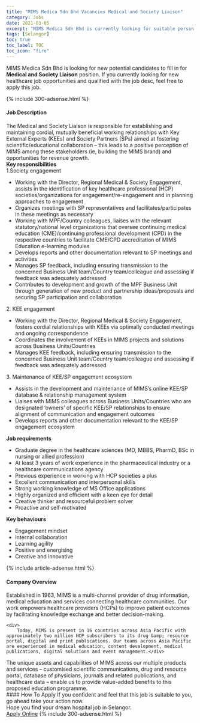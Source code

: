 ```yaml
---
title: "MIMS Medica Sdn Bhd Vacancies Medical and Society Liaison" 
category: Jobs 
date: 2021-03-05 
excerpt: "MIMS Medica Sdn Bhd is currently looking for suitable person to fill in the Medical and Society Liaison which positioned at Selangor" 
tags: [Selangor] 
toc: true 
toc_label: TOC 
toc_icon: "fire" 
--- 
```


<p>MIMS Medica Sdn Bhd is looking for new potential candidates to fill in for <b>Medical and Society Liaison</b> position. If you currently looking for new healthcare job opportunities and qualified with the job desc, feel free to apply this job.
</p>{% include 300-adsense.html %} 
<div><div><h4>Job Description</h4></div><div><div><span><div><div>The Medical and Society Liaison is responsible for establishing and maintaining cordial, mutually beneficial working relationships with Key External Experts (KEEs) and Society Partners (SPs) aimed at fostering scientific/educational collaboration &#8211; this leads to a positive perception of MIMS among these stakeholders (ie, building the MIMS brand) and opportunities for revenue growth.</div><div><div><strong>Key responsibilities</strong><br>1.Society engagement</div><ul><li>Working with the Director, Regional Medical &amp; Society Engagement, assists in the identification of key healthcare professional (HCP) societies/organizations for engagement/re-engagement and in planning approaches to engagement</li><li>Organizes meetings with SP representatives and facilitates/participates in these meetings as necessary</li><li>Working with MPF/Country colleagues, liaises with the relevant statutory/national level organizations that oversee continuing medical education (CME)/continuing professional development (CPD) in the respective countries to facilitate CME/CPD accreditation of MIMS Education e-learning modules</li><li>Develops reports and other documentation relevant to SP meetings and activities</li><li>Manages SP feedback, including ensuring transmission to the concerned Business Unit team/Country team/colleague and assessing if feedback was adequately addressed</li><li>Contributes to development and growth of the MPF Business Unit through generation of new product and partnership ideas/proposals and securing SP participation and collaboration</li></ul><div>2. KEE engagement</div><ul><li>Working with the Director, Regional Medical &amp; Society Engagement, fosters cordial relationships with KEEs via optimally conducted meetings and ongoing correspondence</li><li>Coordinates the involvement of KEEs in MIMS projects and solutions across Business Units/Countries</li><li>Manages KEE feedback, including ensuring transmission to the concerned Business Unit team/Country team/colleague and assessing if feedback was adequately addressed</li></ul><div>3. Maintenance of KEE/SP engagement ecosystem</div><ul><li>Assists in the development and maintenance of MIMS&#8217;s online KEE/SP database &amp; relationship management system</li><li>Liaises with MIMS colleagues across Business Units/Countries who are designated &#8216;owners&#8217; of specific KEE/SP relationships to ensure alignment of communication and engagement outcomes</li><li>Develops reports and other documentation relevant to the KEE/SP engagement ecosystem</li></ul><div><strong>Job requirements</strong></div><ul><li>Graduate degree in the healthcare sciences (MD, MBBS, PharmD, BSc in nursing or allied profession)</li><li>At least 3 years of work experience in the pharmaceutical industry or a healthcare communications agency</li><li>Previous experience in working with HCP societies a plus</li><li>Excellent communication and interpersonal skills</li><li>Strong working knowledge of MS Office applications</li><li>Highly organized and efficient with a keen eye for detail</li><li>Creative thinker and resourceful problem solver&#160;&#160;</li><li>Proactive and self-motivated</li></ul></div><div><strong>Key behaviours</strong></div><ul><li>Engagement mindset</li><li>Internal collaboration</li><li>Learning agility</li><li>Positive and energising</li><li>Creative and innovative</li></ul></div></span></div></div></div> 
{% include article-adsense.html %} 
<div><div><h4>Company Overview</h4></div><div><div><span><div><div>
	Established in 1963, MIMS is a multi-channel provider of drug information, medical education and services connecting healthcare communities. Our work empowers healthcare providers (HCPs) to improve patient outcomes by facilitating knowledge exchange and better decision-making.
	
	<div>
		Today, MIMS is present in 16 countries across Asia Pacific with approximately two million HCP subscribers to its drug &amp; resource portal, digital and print publications. Our teams across Asia Pacific are experienced in medical education, content development, medical publications, digital solutions and event management.</div>
<div>
		The unique assets and capabilities of MIMS across our multiple products and services &#8211; customised scientific communications, drug and resource portal, database of physicians, journals and related publications, and healthcare data &#8211; enable us to provide value-added benefits to this proposed education programme.</div>
</div></div></span></div></div></div> 
#### How To Apply 
If you confident and feel that this job is suitable to you, go ahead take your action now. <br/> 
Hope you find your dream hospital job in Selangor. <br/> 
<a href="https://www.jobstreet.com.my/en/job/medical-and-society-liaison-4498813?jobId=jobstreet-my-job-4498813" class="btn btn--warning" target="_blank" rel="nofollow noopenner">Apply Online</a> 
{% include 300-adsense.html %} 